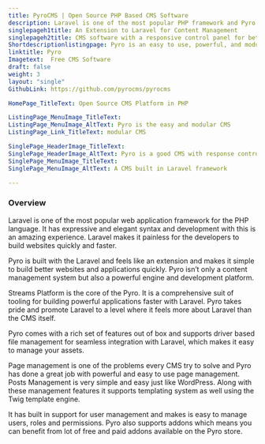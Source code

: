 ```yaml
---
title: PyroCMS | Open Source PHP Based CMS Software
description: Laravel is one of the most popular PHP framework and Pyro is content management software built on top of Laravel. Build websites and web apps faster with Pyro.
singlepageh1title: An Extension to Laravel for Content Management
singlepageh2title: CMS software with a responsive control panel for better management of content for your website. Build multilingual websites with builtin localization support.
Shortdescriptionlistingpage: Pyro is an easy to use, powerful, and modular CMS and development platform built with Laravel 5. Pyro is an MVC PHP Content Management System built to be easy to use, theme and develop with.
linktitle: Pyro
Imagetext:  Free CMS Software 
draft: false
weight: 3
layout: "single"
GithubLink: https://github.com/pyrocms/pyrocms

HomePage_TitleText: Open Source CMS Platform in PHP

ListingPage_MenuImage_TitleText: 
ListingPage_MenuImage_AltText: Pyro is the easy and modular CMS 
ListingPage_Link_TitleText: modular CMS 

SinglePage_HeaderImage_TitleText: 
SinglePage_HeaderImage_AltText: Pyro is a good CMS with response control panel
SinglePage_MenuImage_TitleText: 
SinglePage_MenuImage_AltText: A CMS built in Laravel framework

---
```


### Overview

Laravel is one of the most popular web application framework for the PHP language. It has expressive and elegant syntax and development with this is an amazing experience. Laravel makes it painless for the developers to build websites quickly and faster.

Pyro is built with the Laravel and feels like an extension and makes it simple to build better websites and applications quickly. Pyro isn’t only a content management system but also a powerful engine and development platform.

Streams Platform is the core of the Pyro. It is a comprehensive suit of tooling for building powerful applications faster with Laravel. Pyro takes pride and promote Laravel to a level where it feels more about Laravel than the CMS itself.

Pyro comes with a rich set of features out of box and supports driver based file management for seamless integration with Laravel, which makes it easy to manage your assets.

Page management is one of the problems every CMS try to solve and Pyro has done a great job with powerful and easy to use page management. Posts Management is very simple and easy just like WordPress. Along with these management features it supports templating system as well using the Twig template engine.

It has built in support for user management and makes is easy to manage users, roles and permissions. Pyro also supports addons which means you can benefit from lot of free and paid addons available on the Pyro store.
